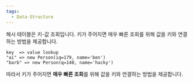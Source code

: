 ```yaml
---
tags:
  - Data-Structure
---
```

해시 테이블은 키-값 조회입니다. 키가 주어지면 매우 빠른 조회를 위해 값을 키와 연결하는 방법을 제공합니다.

```block
key  => value lookup
"ai" => new Person(iq=179, name='ben')
"barb" => new Person(q=140, name='hacky')
```

따라서 키가 주어지면 **매우 빠른 조회**를 위해 값을 키와 연결하는 방법을 제공합니다.

